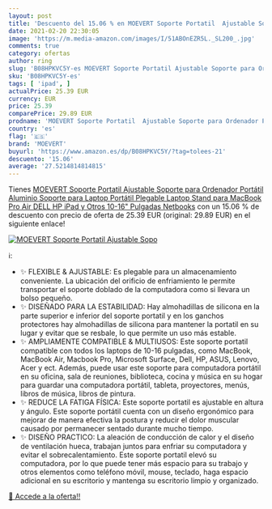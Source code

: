 ```yaml
---
layout: post
title: 'Descuento del 15.06 % en MOEVERT Soporte Portatil  Ajustable Sopo'
date: 2021-02-20 22:30:05
image: 'https://m.media-amazon.com/images/I/51ABOnEZR5L._SL200_.jpg'
comments: true
category: ofertas
author: ring
slug: 'B08HPKVC5Y-es MOEVERT Soporte Portatil Ajustable Soporte para Ordenador...'
sku: 'B08HPKVC5Y-es'
tags: [ 'ipad', ]
actualPrice: 25.39 EUR
currency: EUR
price: 25.39
comparePrice: 29.89 EUR
prodname: 'MOEVERT Soporte Portatil  Ajustable Soporte para Ordenador Portátil Aluminio Soporte para Laptop Portátil Plegable Laptop Stand para MacBook Pro Air  DELL  HP  iPad y Otros 10-16" Pulgadas Netbooks'
country: 'es'
flag: '🇪🇸'
brand: 'MOEVERT'
buyurl: 'https://www.amazon.es/dp/B08HPKVC5Y/?tag=tolees-21'
descuento: '15.06'
average: '27.5214814814815'
---
```


Tienes [MOEVERT Soporte Portatil  Ajustable Soporte para Ordenador Portátil Aluminio Soporte para Laptop Portátil Plegable Laptop Stand para MacBook Pro Air  DELL  HP  iPad y Otros 10-16" Pulgadas Netbooks](https://www.amazon.es/dp/B08HPKVC5Y/?tag=tolees-21) con un 15.06 % de descuento con precio de oferta de 25.39 EUR (original: 29.89 EUR) en el siguiente enlace!

[![MOEVERT Soporte Portatil  Ajustable Sopo](https://m.media-amazon.com/images/I/51ABOnEZR5L._SL200_.jpg)](https://www.amazon.es/dp/B08HPKVC5Y/?tag=tolees-21)

ℹ️:

- ✨ FLEXIBLE & AJUSTABLE: Es plegable para un almacenamiento conveniente. La ubicación del orificio de enfriamiento le permite transportar el soporte doblado de la computadora como si llevara un bolso pequeño.
- ✨ DISEÑADO PARA LA ESTABILIDAD: Hay almohadillas de silicona en la parte superior e inferior del soporte portatil y en los ganchos protectores hay almohadillas de silicona para mantener la portatil en su lugar y evitar que se resbale, lo que permite un uso más estable.
- ✨ AMPLIAMENTE COMPATIBLE & MULTIUSOS: Este soporte portatil compatible con todos los laptops de 10-16 pulgadas, como MacBook, MacBook Air, Macbook Pro, Microsoft Surface, Dell, HP, ASUS, Lenovo, Acer y ect. Además, puede usar este soporte para computadora portátil en su oficina, sala de reuniones, biblioteca, cocina y música en su hogar para guardar una computadora portátil, tableta, proyectores, menús, libros de música, libros de pintura.
- ✨ REDUCE LA FATIGA FÍSICA: Este soporte portatil es ajustable en altura y ángulo. Este soporte portátil cuenta con un diseño ergonómico para mejorar de manera efectiva la postura y reducir el dolor muscular causado por permanecer sentado durante mucho tiempo.
- ✨ DISEÑO PRACTICO: La aleación de conducción de calor y el diseño de ventilación hueca, trabajan juntos para enfriar su computadora y evitar el sobrecalentamiento. Este soporte portatil elevó su computadora, por lo que puede tener más espacio para su trabajo y otros elementos como teléfono móvil, mouse, teclado, haga espacio adicional en su escritorio y mantenga su escritorio limpio y organizado.

[🛒 Accede a la oferta!!](https://www.amazon.es/dp/B08HPKVC5Y/?tag=tolees-21)
